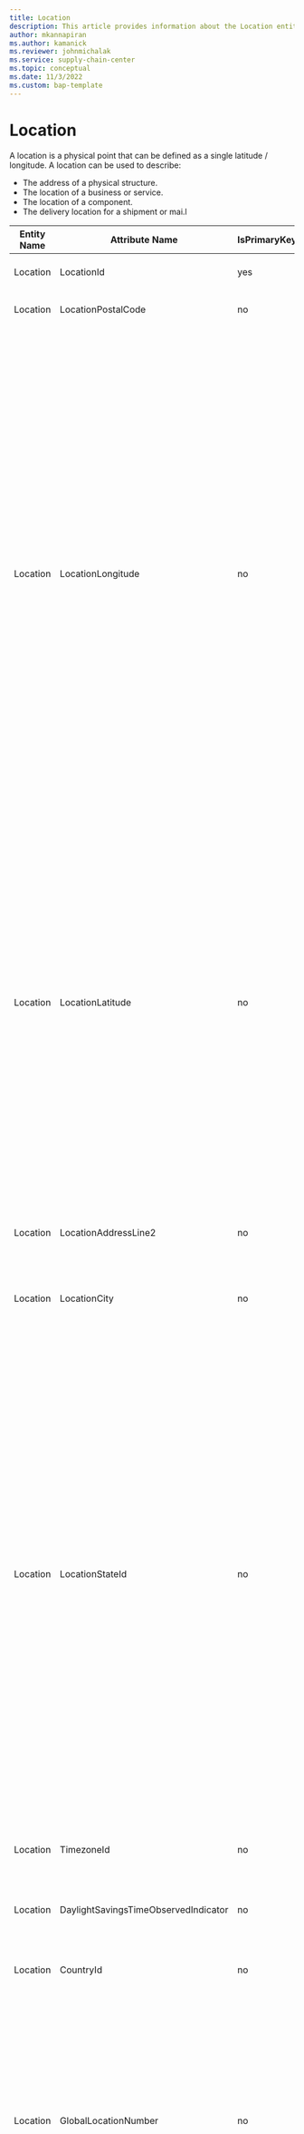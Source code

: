 ```yaml
---
title: Location
description: This article provides information about the Location entity.
author: mkannapiran
ms.author: kamanick
ms.reviewer: johnmichalak
ms.service: supply-chain-center
ms.topic: conceptual
ms.date: 11/3/2022
ms.custom: bap-template
---
```


# Location

A location is a physical point that can be defined as a single latitude / longitude. A location can be used to describe:

- The address of a physical structure.
- The location of a business or service.
- The location of a component.
- The delivery location for a shipment or mai.l

| **Entity Name** | **Attribute Name** | **IsPrimaryKey** | **Data Type** | **Data Length** | **Description** |
| --- | --- | --- | --- | --- | --- |
| Location | LocationId | yes | string | 36 | The unique identifier of a Location. |
| Location | LocationPostalCode | no | string | 1024 | The unique identifier of a Postal Code. |
| Location | LocationLongitude | no | decimal | 15 | The location east or west in reference to the Prime Meridian, which is designated as zero (0) degrees longitude. The distance between lines of longitude are greater at the equator and smaller at the higher latitudes, intersecting at the earth's North and South Poles. Time zones are correlated to longitude.</br></br>Longitude is often measured in degrees, minutes, seconds (ddd mm ss), but other formats are also commonly used: gps coordinate (ddd mm.mmmm), decimal degrees (ddd.dddd). |
| Location | LocationLatitude | no | decimal | 15 | The location north or south in reference to the equator, which is designated at zero (0) degrees. Parallel lines that circle the globe both north and south of the equator.</br></br>Latitude is often measured in degrees, minutes, seconds (ddd mm ss), but other formats are also commonly used: gps coordinate (ddd mm.mmmm), decimal degrees (ddd.dddd). |
| Location | LocationAddressLine2 | no | string | 512 | The 'street' component of a location. Includes street name, apartment, suite number or PO Box. |
| Location | LocationCity | no | string | 128 | The 'city' component of a location. |
| Location | LocationStateId | no | string | 256 | The unique identifier of the State = State Code.</br></br>A two-digit FIPS code assigned by the NIST to identify each State and statistically equivalent entity. The NIST assigns the codes based on the alphabetic sequence of State names (Puerto Rico and the Outlying Areas appear at the end); it documents these codes in a FIPS publication (FIPS PUB 5). Also, a two-digit code assigned by the Census Bureau to identify each State within its census geographic division (Puerto Rico and the Outlying Areas appear at the end). |
| Location | TimezoneId | no | string | 36 | The unique identifier of a time zone. |
| Location | DaylightSavingsTimeObservedIndicator | no | boolean | 10 | Indicates whether daylight savings time (DST) is observed at this location. |
| Location | CountryId | no | string | 256 | The unique identifier of the Country. |
| Location | GlobalLocationNumber | no | decimal | 15 | The Global Location Number (GLN) is a simple tool used to uniquely identify locations. It can be used to identify physical locations such as a warehouse, legal entities, or a function / department within a legal entity. The GLN is part of the GS1 system of standards. |
| Location | LocationDatum | no | string | 5 | Latitude and longitude are based on a datum. A datum is a reference point, surface or axis against which measurements are made.</br></br>Different datums can be used for determining the latitude and longitude. If different datums are used the latitude and longitude for a single point (location) may be different.</br></br>WGS 84 is a datum that is used on most GPS equipment. |
| Location | LocationElevation | no | integer | 10 | The distance above sea level of this location at ground level. |
| Location | LocationElevationUnitOfMeasureId | no | string | 36 | The elevation unit of measurement. |
| Location | LocationAddressLine1 | no | string | 512 | The 'street' component of a location. Includes street name, apartment, suite number or PO Box. |
| Location | LocationName | no | string | 128 | The name of a location. |
| Location | LocationDescription | no | string | 512 | The description of a location. |

EOF
